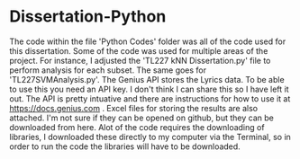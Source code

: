 # Dissertation-Python
The code within the file 'Python Codes' folder was all of the code used for this dissertation. 
Some of the code was used for multiple areas of the project. For instance, I adjusted the 'TL227 kNN Dissertation.py' file to perform analysis for each subset. The same goes for 'TL227SVMAnalysis.py'. 
The Genius API stores the Lyrics data. To be able to use this you need an API key. I don't think I can share this so I have left it out. The API is pretty intuative and there are instructions for how to use it at https://docs.genius.com .
Excel files for storing the results are also attached. I'm not sure if they can be opened on github, but they can be downloaded from here. 
Alot of the code requires the downloading of libraries, I downloaded these directly to my computer via the Terminal, so in order to run the code the libraries will have to be downloaded.